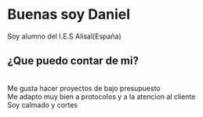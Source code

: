 ### <H1>Buenas soy Daniel</H1>
 Soy alumno del I.E.S Alisal(España)  <Br>
   <h2>¿Que puedo contar de mi?</h2><Br>
   Me gusta hacer proyectos de bajo presupuesto <Br>
   Me adapto muy bien a protocolos y a la atencion al cliente<Br>
   Soy calmado y cortes  <Br>














<!--
**DanielGarciaSetien/DanielGarciaSetien** is a ✨ _special_ ✨ repository because its `README.md` (this file) appears on your GitHub profile.

Here are some ideas to get you started:

- 🔭 I’m currently working on ...
- 🌱 I’m currently learning ...
- 👯 I’m looking to collaborate on ...
- 🤔 I’m looking for help with ...
- 💬 Ask me about ...
- 📫 How to reach me: ...
- 😄 Pronouns: ...
- ⚡ Fun fact: ...
-->
